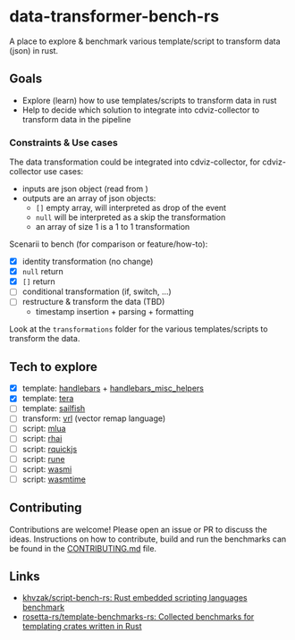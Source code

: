 # data-transformer-bench-rs

A place to explore & benchmark various template/script to transform data (json) in rust.

## Goals

- Explore (learn) how to use templates/scripts to transform data in rust
- Help to decide which solution to integrate into cdviz-collector to transform data in the pipeline

### Constraints & Use cases

The data transformation could be integrated into cdviz-collector, for cdviz-collector use cases:

- inputs are json object (read from )
- outputs are an array of json objects:
  - `[]` empty array, will interpreted as drop of the event
  - `null` will be interpreted as a skip the transformation
  - an array of size 1 is a 1 to 1 transformation

Scenarii to bench (for comparison or feature/how-to):

- [x] identity transformation (no change)
- [x] `null` return
- [x] `[]` return
- [ ] conditional transformation (if, switch, ...)
- [ ] restructure & transform the data (TBD)
  - timestamp insertion + parsing + formatting

Look at the `transformations` folder for the various templates/scripts to transform the data.

## Tech to explore

- [x] template: [handlebars](https://crates.io/crates/handlebars) + [handlebars_misc_helpers](https://crates.io/crates/handlebars_misc_helpers)
- [x] template: [tera](https://crates.io/crates/tera)
- [ ] template: [sailfish](https://rust-sailfish.github.io/sailfish/)
- [ ] transform: [vrl](https://crates.io/crates/vrl) (vector remap language)
- [ ] script: [mlua](https://crates.io/crates/mlua)
- [ ] script: [rhai](https://crates.io/crates/rhai)
- [ ] script: [rquickjs](https://crates.io/crates/rquickjs)
- [ ] script: [rune](https://crates.io/crates/rune)
- [ ] script: [wasmi](https://crates.io/crates/wasmi)
- [ ] script: [wasmtime](https://crates.io/crates/wasmtime)

## Contributing

Contributions are welcome! Please open an issue or PR to discuss the ideas.
Instructions on how to contribute, build and run the benchmarks can be found in the [CONTRIBUTING.md](CONTRIBUTING.md) file.

## Links

- [khvzak/script-bench-rs: Rust embedded scripting languages benchmark](https://github.com/khvzak/script-bench-rs)
- [rosetta-rs/template-benchmarks-rs: Collected benchmarks for templating crates written in Rust](https://github.com/rosetta-rs/template-benchmarks-rs)
